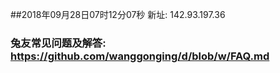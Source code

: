 ##2018年09月28日07时12分07秒 新址: 142.93.197.36
### 兔友常见问题及解答: https://github.com/wanggonging/d/blob/w/FAQ.md
